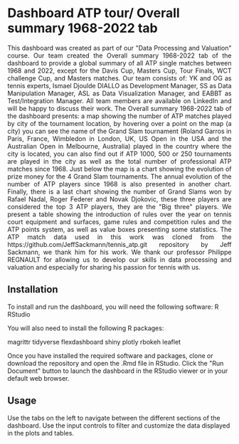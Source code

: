 # Dashboard ATP tour/ Overall summary 1968-2022 tab

<div style="text-align: justify">
This dashboard was created as part of our "Data Processing and Valuation" course. Our team created the Overall summary 1968-2022 tab of the dashboard to provide a global summary of all ATP single matches between 1968 and 2022, except for the Davis Cup, Masters Cup, Tour Finals, WCT challenge Cup, and Masters matches. Our team consists of: YK and OG as tennis experts, Ismael Djoulde DIALLO as Development Manager, SS as Data Manipulation Manager, ASL as Data Visualization Manager, and EABBT as Test/Integration Manager. All team members are available on LinkedIn and will be happy to discuss their work. The Overall summary 1968-2022 tab of the dashboard presents: a map showing the number of ATP matches played by city of the tournament location, by hovering over a point on the map (a city) you can see the name of the Grand Slam tournament (Roland Garros in Paris, France, Wimbledon in London, UK, US Open in the USA and the Australian Open in Melbourne, Australia) played in the country where the city is located, you can also find out if ATP 1000, 500 or 250 tournaments are played in the city as well as the total number of professional ATP matches since 1968. Just below the map is a chart showing the evolution of prize money for the 4 Grand Slam tournaments. The annual evolution of the number of ATP players since 1968 is also presented in another chart. Finally, there is a last chart showing the number of Grand Slams won by Rafael Nadal, Roger Federer and Novak Djokovic, these three players are considered the top 3 ATP players, they are the "Big three" players. We present a table showing the introduction of rules over the year on tennis court equipment and surfaces, game rules and competition rules and the ATP points system, as well as value boxes presenting some statistics. The ATP match data used in this work was cloned from the https://github.com/JeffSackmann/tennis_atp.git repository by Jeff Sackmann, we thank him for his work. We thank our professor Philippe REGNAULT for allowing us to develop our skills in data processing and valuation and especially for sharing his passion for tennis with us.

</div>

## Installation

To install and run the dashboard, you will need the following software:
R
RStudio

You will also need to install the following R packages:

magrittr
tidyverse
flexdashboard
shiny
plotly
rbokeh
leaflet

Once you have installed the required software and packages, clone or download the repository and open the .Rmd file in RStudio. Click the "Run Document" button to launch the dashboard in the RStudio viewer or in your default web browser.

## Usage

Use the tabs on the left to navigate between the different sections of the dashboard. Use the input controls to filter and customize the data displayed in the plots and tables.
